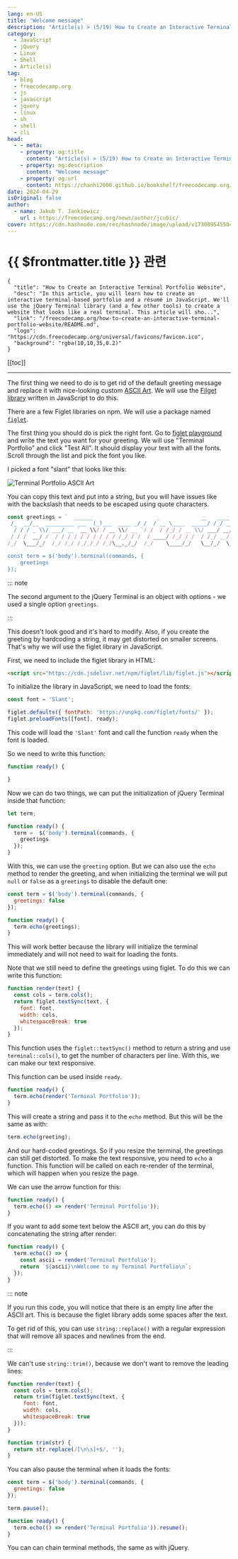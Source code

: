 ```yaml
---
lang: en-US
title: "Welcome message"
description: "Article(s) > (5/19) How to Create an Interactive Terminal Portfolio Website" 
category:
  - JavaScript
  - jQuery
  - Linux
  - Shell
  - Article(s)
tag: 
  - blog
  - freecodecamp.org
  - js
  - javascript
  - jquery
  - linux
  - sh
  - shell
  - cli
head:
  - - meta:
    - property: og:title
      content: "Article(s) > (5/19) How to Create an Interactive Terminal Portfolio Website"
    - property: og:description
      content: "Welcome message"
    - property: og:url
      content: https://chanhi2000.github.io/bookshelf/freecodecamp.org/how-to-create-an-interactive-terminal-portfolio-website/welcome-message.html
date: 2024-04-29
isOriginal: false
author:
  - name: Jakub T. Jankiewicz
    url : https://freecodecamp.org/news/author/jcubic/
cover: https://cdn.hashnode.com/res/hashnode/image/upload/v1730895455049/8fefc48c-761d-4ec5-8f60-b6eb2f97a42a.png
---
```


# {{ $frontmatter.title }} 관련

```component VPCard
{
  "title": "How to Create an Interactive Terminal Portfolio Website",
  "desc": "In this article, you will learn how to create an interactive terminal-based portfolio and a résumé in JavaScript. We'll use the jQuery Terminal library (and a few other tools) to create a website that looks like a real terminal. This article will sho...",
  "link": "/freecodecamp.org/how-to-create-an-interactive-terminal-portfolio-website/README.md",
  "logo": "https://cdn.freecodecamp.org/universal/favicons/favicon.ico",
  "background": "rgba(10,10,35,0.2)"
}
```

[[toc]]

---

<SiteInfo
  name="How to Create an Interactive Terminal Portfolio Website"
  desc="In this article, you will learn how to create an interactive terminal-based portfolio and a résumé in JavaScript. We'll use the jQuery Terminal library (and a few other tools) to create a website that looks like a real terminal. This article will sho..."
  url="https://freecodecamp.org/news/how-to-create-an-interactive-terminal-portfolio-website#heading-welcome-message"
  logo="https://cdn.freecodecamp.org/universal/favicons/favicon.ico"
  preview="https://cdn.hashnode.com/res/hashnode/image/upload/v1730895455049/8fefc48c-761d-4ec5-8f60-b6eb2f97a42a.png"/>

The first thing we need to do is to get rid of the default greeting message and replace it with nice-looking custom [<FontIcon icon="fa-brands fa-wikipedia-w"/>ASCII Art](https://en.wikipedia.org/wiki/ASCII_art). We will use the [<FontIcon icon="fa-brands fa-wikipedia-w"/>Filget library](https://en.wikipedia.org/wiki/FIGlet) written in JavaScript to do this.

There are a few Figlet libraries on npm. We will use a package named [<FontIcon icon="fa-brands fa-npm"/>`figlet`](https://npmjs.com/package/figlet).

The first thing you should do is pick the right font. Go to [<FontIcon icon="fas fa-globe"/>figlet playground](https://patorjk.com/software/taag/) and write the text you want for your greeting. We will use "Terminal Portfolio" and click "Test All". It should display your text with all the fonts. Scroll through the list and pick the font you like.

I picked a font "slant" that looks like this:

![Terminal Portfolio ASCII Art](https://freecodecamp.org/news/content/images/2024/04/Przechwycenie-obrazu-ekranu_2024-04-26_22-18-26.png)

You can copy this text and put into a string, but you will have issues like with the backslash that needs to be escaped using quote characters.

```js
const greetings = `  ______                    _             __   ____             __  ____      ___     
 /_  __/__  _________ ___  (_)___  ____ _/ /  / __ \____  _____/ /_/ __/___  / (_)___ 
  / / / _ \\/ ___/ __ `__ \\/ / __ \\/ __ `/ /  / /_/ / __ \\/ ___/ __/ /_/ __ \\/ / / __ \\
 / / /  __/ /  / / / / / / / / / / /_/ / /  / ____/ /_/ / /  / /_/ __/ /_/ / / / /_/ /
/_/  \___/_/  /_/ /_/ /_/_/_/ /_/\__,_/_/  /_/    \____/_/   \__/_/  \____/_/_/\____/`

const term = $('body').terminal(commands, {
    greetings
});
```

::: note

The second argument to the jQuery Terminal is an object with options - we used a single option `greetings`.

:::

This doesn't look good and it's hard to modify. Also, if you create the greeting by hardcoding a string, it may get distorted on smaller screens. That's why we will use the figlet library in JavaScript.

First, we need to include the figlet library in HTML:

```html
<script src="https://cdn.jsdelivr.net/npm/figlet/lib/figlet.js"></script>
```

To initialize the library in JavaScript, we need to load the fonts:

```js
const font = 'Slant';

figlet.defaults({ fontPath: 'https://unpkg.com/figlet/fonts/' });
figlet.preloadFonts([font], ready);
```

This code will load the `'Slant'` font and call the function `ready` when the font is loaded.

So we need to write this function:

```js
function ready() {

}
```

Now we can do two things, we can put the initialization of jQuery Terminal inside that function:

```js
let term;

function ready() {
  term =  $('body').terminal(commands, {
    greetings
  });
}
```

With this, we can use the `greeting` option. But we can also use the `echo` method to render the greeting, and when initializing the terminal we will put `null` or `false` as a `greetings` to disable the default one:

```js
const term = $('body').terminal(commands, {
  greetings: false
});

function ready() {
  term.echo(greetings);
}
```

This will work better because the library will initialize the terminal immediately and will not need to wait for loading the fonts.

Note that we still need to define the greetings using figlet. To do this we can write this function:

```js
function render(text) {
  const cols = term.cols();
  return figlet.textSync(text, {
    font: font,
    width: cols,
    whitespaceBreak: true
  });
}
```

This function uses the `figlet::textSync()` method to return a string and use `terminal::cols()`, to get the number of characters per line. With this, we can make our text responsive.

This function can be used inside `ready`.

```js
function ready() {
  term.echo(render('Terminal Portfolio'));
}
```

This will create a string and pass it to the `echo` method. But this will be the same as with:

```js
term.echo(greeting);
```

And our hard-coded greetings. So if you resize the terminal, the greetings can still get distorted. To make the text responsive, you need to `echo` a function. This function will be called on each re-render of the terminal, which will happen when you resize the page.

We can use the arrow function for this:

```js
function ready() {
  term.echo(() => render('Terminal Portfolio'));
}
```

If you want to add some text below the ASCII art, you can do this by concatenating the string after render:

```js
function ready() {
  term.echo(() => {
    const ascii = render('Terminal Portfolio');
    return `${ascii}\nWelcome to my Terminal Portfolio\n`;
  });
}
```

::: note

If you run this code, you will notice that there is an empty line after the ASCII art. This is because the figlet library adds some spaces after the text.

To get rid of this, you can use `string::replace()` with a regular expression that will remove all spaces and newlines from the end.

:::

We can't use `string::trim()`, because we don't want to remove the leading lines:

```js
function render(text) {
  const cols = term.cols();
  return trim(figlet.textSync(text, {
     font: font,
     width: cols,
     whitespaceBreak: true
  }));
}

function trim(str) {
  return str.replace(/[\n\s]+$/, '');
}
```

You can also pause the terminal when it loads the fonts:

```js
const term = $('body').terminal(commands, {
  greetings: false
});

term.pause();

function ready() {
  term.echo(() => render('Terminal Portfolio')).resume();
}
```

You can can chain terminal methods, the same as with jQuery.